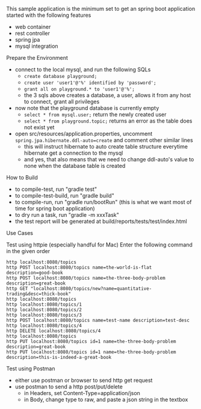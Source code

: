 
This sample application is the minimum set to get an spring boot application started with the following features
- web container
- rest controller
- spring jpa
- mysql integration


Prepare the Environment

* connect to the local mysql, and run the following SQLs
  * `create database playground;`
  * `create user 'user1'@'%' identified by 'password';`
  * `grant all on playground.* to 'user1'@'%';`
  * the 3 sqls above creates a database, a user, allows it from any host to connect, grant all privileges
* now note that the playground database is currently empty
  * `select * from mysql.user;` return the newly created user 
  * `select * from playground.topic;` returns an error as the table does not exist yet
* open src/resources/application.properties, uncomment `spring.jpa.hibernate.ddl-auto=create` and comment other similar lines
  * this will instruct hibernate to auto create table structure everytime hibernate get a connection to the mysql
  * and yes, that also means that we need to change ddl-auto's value to none when the database table is created

How to Build

* to compile-test, run "gradle test"
* to compile-test-build, run "gradle build"
* to compile-run, run "gradle run/bootRun" (this is what we want most of time for spring boot application)
* to dry run a task, run "gradle -m xxxTask"
* the test report will be generated at build/reports/tests/test/index.html


Use Cases

Test using httpie (especially handful for Mac)
Enter the following command in the given order
```
http localhost:8080/topics
http POST localhost:8080/topics name=the-world-is-flat description=good-book
http POST localhost:8080/topics name=the-three-body-problem description=great-book
http GET "localhost:8080/topics/new?name=quantitative-trading&desc=thick-book"
http localhost:8080/topics
http localhost:8080/topics/1
http localhost:8080/topics/2
http localhost:8080/topics/3
http POST localhost:8080/topics name=test-name description=test-desc
http localhost:8080/topics/4
http DELETE localhost:8080/topics/4
http localhost:8080/topics
http PUT localhost:8080/topics id=1 name=the-three-body-problem description=great-book
http PUT localhost:8080/topics id=1 name=the-three-body-problem description=this-is-indeed-a-great-book
```

Test using Postman
* either use postman or browser to send http get request
* use postman to send a http post/put/delete
  * in Headers, set Content-Type=application/json
  * in Body, change type to raw, and paste a json string in the textbox
